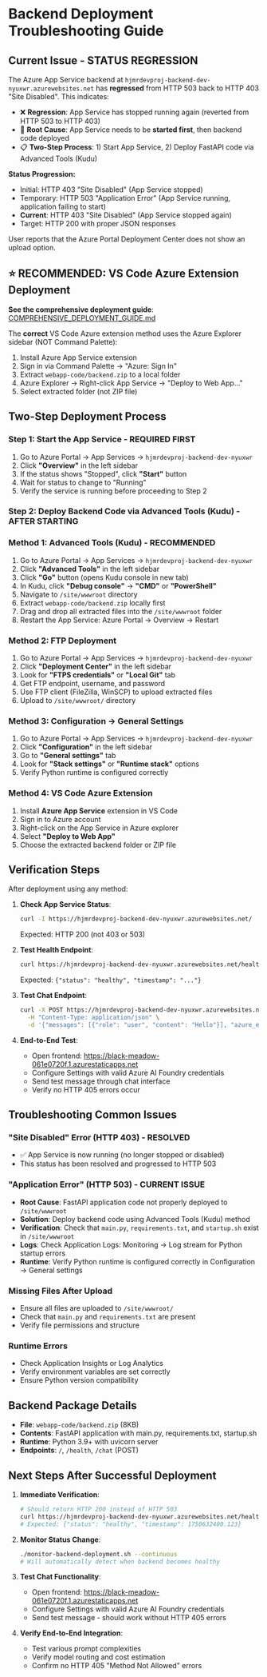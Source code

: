 # Backend Deployment Troubleshooting Guide

## Current Issue - STATUS REGRESSION
The Azure App Service backend at `hjmrdevproj-backend-dev-nyuxwr.azurewebsites.net` has **regressed** from HTTP 503 back to HTTP 403 "Site Disabled". This indicates:

- ❌ **Regression**: App Service has stopped running again (reverted from HTTP 503 to HTTP 403)
- 🎯 **Root Cause**: App Service needs to be **started first**, then backend code deployed
- 📋 **Two-Step Process**: 1) Start App Service, 2) Deploy FastAPI code via Advanced Tools (Kudu)

**Status Progression:**
- Initial: HTTP 403 "Site Disabled" (App Service stopped)
- Temporary: HTTP 503 "Application Error" (App Service running, application failing to start)
- **Current**: HTTP 403 "Site Disabled" (App Service stopped again)
- Target: HTTP 200 with proper JSON responses

User reports that the Azure Portal Deployment Center does not show an upload option.

## ⭐ RECOMMENDED: VS Code Azure Extension Deployment

**See the comprehensive deployment guide**: [COMPREHENSIVE_DEPLOYMENT_GUIDE.md](./COMPREHENSIVE_DEPLOYMENT_GUIDE.md)

The **correct** VS Code Azure extension method uses the Azure Explorer sidebar (NOT Command Palette):
1. Install Azure App Service extension
2. Sign in via Command Palette → "Azure: Sign In"
3. Extract `webapp-code/backend.zip` to a local folder
4. Azure Explorer → Right-click App Service → "Deploy to Web App..."
5. Select extracted folder (not ZIP file)

## Two-Step Deployment Process

### Step 1: Start the App Service - REQUIRED FIRST
1. Go to Azure Portal → App Services → `hjmrdevproj-backend-dev-nyuxwr`
2. Click **"Overview"** in the left sidebar
3. If the status shows "Stopped", click **"Start"** button
4. Wait for status to change to "Running"
5. Verify the service is running before proceeding to Step 2

### Step 2: Deploy Backend Code via Advanced Tools (Kudu) - AFTER STARTING

### Method 1: Advanced Tools (Kudu) - RECOMMENDED
1. Go to Azure Portal → App Services → `hjmrdevproj-backend-dev-nyuxwr`
2. Click **"Advanced Tools"** in the left sidebar
3. Click **"Go"** button (opens Kudu console in new tab)
4. In Kudu, click **"Debug console"** → **"CMD"** or **"PowerShell"**
5. Navigate to `/site/wwwroot` directory
6. Extract `webapp-code/backend.zip` locally first
7. Drag and drop all extracted files into the `/site/wwwroot` folder
8. Restart the App Service: Azure Portal → Overview → Restart

### Method 2: FTP Deployment
1. Go to Azure Portal → App Services → `hjmrdevproj-backend-dev-nyuxwr`
2. Click **"Deployment Center"** in the left sidebar
3. Look for **"FTPS credentials"** or **"Local Git"** tab
4. Get FTP endpoint, username, and password
5. Use FTP client (FileZilla, WinSCP) to upload extracted files
6. Upload to `/site/wwwroot/` directory

### Method 3: Configuration → General Settings
1. Go to Azure Portal → App Services → `hjmrdevproj-backend-dev-nyuxwr`
2. Click **"Configuration"** in the left sidebar
3. Go to **"General settings"** tab
4. Look for **"Stack settings"** or **"Runtime stack"** options
5. Verify Python runtime is configured correctly

### Method 4: VS Code Azure Extension
1. Install **Azure App Service** extension in VS Code
2. Sign in to Azure account
3. Right-click on the App Service in Azure explorer
4. Select **"Deploy to Web App"**
5. Choose the extracted backend folder or ZIP file

## Verification Steps

After deployment using any method:

1. **Check App Service Status**:
   ```bash
   curl -I https://hjmrdevproj-backend-dev-nyuxwr.azurewebsites.net/
   ```
   Expected: HTTP 200 (not 403 or 503)

2. **Test Health Endpoint**:
   ```bash
   curl https://hjmrdevproj-backend-dev-nyuxwr.azurewebsites.net/health
   ```
   Expected: `{"status": "healthy", "timestamp": "..."}`

3. **Test Chat Endpoint**:
   ```bash
   curl -X POST https://hjmrdevproj-backend-dev-nyuxwr.azurewebsites.net/chat \
     -H "Content-Type: application/json" \
     -d '{"messages": [{"role": "user", "content": "Hello"}], "azure_endpoint": "test", "azure_api_key": "test"}'
   ```

4. **End-to-End Test**:
   - Open frontend: https://black-meadow-061e0720f.1.azurestaticapps.net
   - Configure Settings with valid Azure AI Foundry credentials
   - Send test message through chat interface
   - Verify no HTTP 405 errors occur

## Troubleshooting Common Issues

### "Site Disabled" Error (HTTP 403) - RESOLVED
- ✅ App Service is now running (no longer stopped or disabled)
- This status has been resolved and progressed to HTTP 503

### "Application Error" (HTTP 503) - CURRENT ISSUE
- **Root Cause**: FastAPI application code not properly deployed to `/site/wwwroot`
- **Solution**: Deploy backend code using Advanced Tools (Kudu) method
- **Verification**: Check that `main.py`, `requirements.txt`, and `startup.sh` exist in `/site/wwwroot`
- **Logs**: Check Application Logs: Monitoring → Log stream for Python startup errors
- **Runtime**: Verify Python runtime is configured correctly in Configuration → General settings

### Missing Files After Upload
- Ensure all files are uploaded to `/site/wwwroot/`
- Check that `main.py` and `requirements.txt` are present
- Verify file permissions and structure

### Runtime Errors
- Check Application Insights or Log Analytics
- Verify environment variables are set correctly
- Ensure Python version compatibility

## Backend Package Details

- **File**: `webapp-code/backend.zip` (8KB)
- **Contents**: FastAPI application with main.py, requirements.txt, startup.sh
- **Runtime**: Python 3.9+ with uvicorn server
- **Endpoints**: `/`, `/health`, `/chat` (POST)

## Next Steps After Successful Deployment

1. **Immediate Verification**:
   ```bash
   # Should return HTTP 200 instead of HTTP 503
   curl https://hjmrdevproj-backend-dev-nyuxwr.azurewebsites.net/health
   # Expected: {"status": "healthy", "timestamp": 1750632400.123}
   ```

2. **Monitor Status Change**:
   ```bash
   ./monitor-backend-deployment.sh --continuous
   # Will automatically detect when backend becomes healthy
   ```

3. **Test Chat Functionality**:
   - Open frontend: https://black-meadow-061e0720f.1.azurestaticapps.net
   - Configure Settings with valid Azure AI Foundry credentials
   - Send test message - should work without HTTP 405 errors

4. **Verify End-to-End Integration**:
   - Test various prompt complexities
   - Verify model routing and cost estimation
   - Confirm no HTTP 405 "Method Not Allowed" errors
